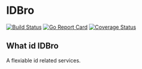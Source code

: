 # IDBro

[![Build Status](https://travis-ci.org/idbro/idbro.svg?branch=master)](https://travis-ci.org/idbro/idbro/builds)
[![Go Report Card](https://goreportcard.com/badge/github.com/idbro/idbro)](https://goreportcard.com/report/github.com/idbro/idbro)
[![Coverage Status](https://coveralls.io/repos/github/idbro/idbro/badge.svg?branch=master)](https://coveralls.io/github/idbro/idbro?branch=master)

## What id IDBro

A flexiable id related services. 
